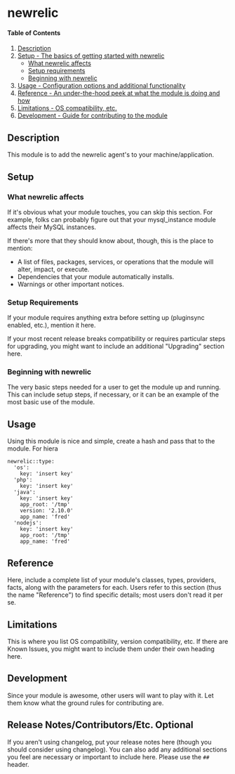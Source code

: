 # newrelic

#### Table of Contents

1. [Description](#description)
1. [Setup - The basics of getting started with newrelic](#setup)
    * [What newrelic affects](#what-newrelic-affects)
    * [Setup requirements](#setup-requirements)
    * [Beginning with newrelic](#beginning-with-newrelic)
1. [Usage - Configuration options and additional functionality](#usage)
1. [Reference - An under-the-hood peek at what the module is doing and how](#reference)
1. [Limitations - OS compatibility, etc.](#limitations)
1. [Development - Guide for contributing to the module](#development)

## Description

This module is to add the newrelic agent's to your machine/application.

## Setup

### What newrelic affects

If it's obvious what your module touches, you can skip this section. For
example, folks can probably figure out that your mysql_instance module affects
their MySQL instances.

If there's more that they should know about, though, this is the place to mention:

* A list of files, packages, services, or operations that the module will alter,
  impact, or execute.
* Dependencies that your module automatically installs.
* Warnings or other important notices.

### Setup Requirements

If your module requires anything extra before setting up (pluginsync enabled,
etc.), mention it here.

If your most recent release breaks compatibility or requires particular steps
for upgrading, you might want to include an additional "Upgrading" section
here.

### Beginning with newrelic

The very basic steps needed for a user to get the module up and running. This
can include setup steps, if necessary, or it can be an example of the most
basic use of the module.

## Usage

Using this module is nice and simple, create a hash and pass that to the module.
For hiera
```puppet
newrelic::type:
  'os':
    key: 'insert key'
  'php': 
    key: 'insert key'
  'java':
    key: 'insert key'
    app_root: '/tmp'
    version: '2.10.0'
    app_name: 'fred'
  'nodejs':
    key: 'insert key'
    app_root: '/tmp'
    app_name: 'fred'
```

## Reference

Here, include a complete list of your module's classes, types, providers,
facts, along with the parameters for each. Users refer to this section (thus
the name "Reference") to find specific details; most users don't read it per
se.

## Limitations

This is where you list OS compatibility, version compatibility, etc. If there
are Known Issues, you might want to include them under their own heading here.

## Development

Since your module is awesome, other users will want to play with it. Let them
know what the ground rules for contributing are.

## Release Notes/Contributors/Etc. **Optional**

If you aren't using changelog, put your release notes here (though you should
consider using changelog). You can also add any additional sections you feel
are necessary or important to include here. Please use the `## ` header.
